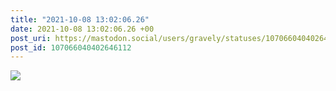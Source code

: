 ```yaml
---
title: "2021-10-08 13:02:06.26"
date: 2021-10-08 13:02:06.26 +00
post_uri: https://mastodon.social/users/gravely/statuses/107066040402646112
post_id: 107066040402646112
---
```




![](/images/107066040348827289.jpg)

